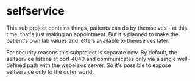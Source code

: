 # selfservice

This sub project contains things, patients can do by themselves - at this time, that's just making an appointment. But it's planned to make the patient's own lab values and letters available to themselves later.

For security reasons this subproject is separate now. By default, the selfservice listens at port 4040 and communicates only via a single well-defined path with the webelexis server. So it's possible to expose selfservice only to the outer world.


